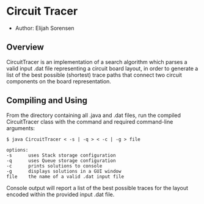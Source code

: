# Circuit Tracer

* Author: Elijah Sorensen

## Overview

CircuitTracer is an implementation of a search algorithm which
parses a valid input .dat file representing a circuit board layout,
in order to generate a list of the best possible (shortest) trace
paths that connect two circuit components on the board representation.

## Compiling and Using

From the directory containing all .java and .dat files, run the compiled CircuitTracer class with the command and required
command-line arguments:

`````
$ java CircuitTracer < -s | -q > < -c | -g > file

options:
-s 		uses Stack storage configuration
-q 		uses Queue storage configuration
-c 		prints solutions to console
-g 		displays solutions in a GUI window
file 	the name of a valid .dat input file
`````

Console output will report a list of the best possible traces for the
layout encoded within the provided input .dat file.
